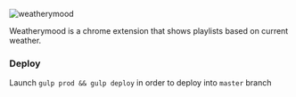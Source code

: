 
![weatherymood](https://cdn.rawgit.com/nicholasruggeri/weatherymood/develop/src/img/weatherymood.svg "weatherymood")

Weatherymood is a chrome extension that shows playlists based on current weather.

### Deploy
Launch `gulp prod && gulp deploy` in order to deploy into `master` branch
